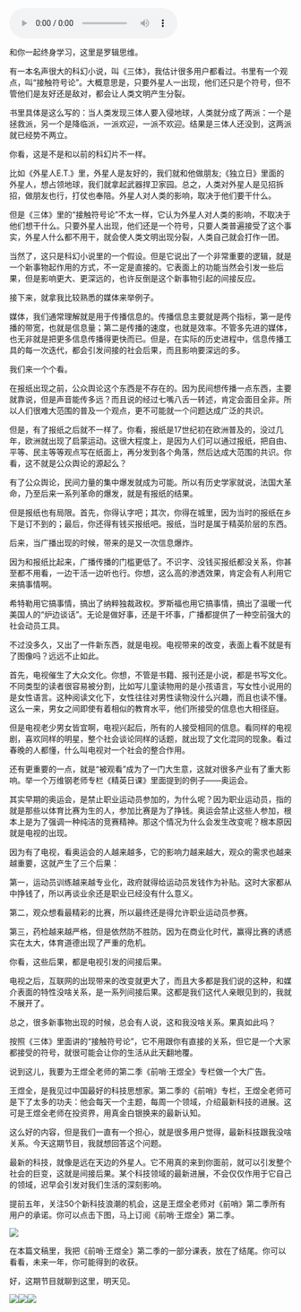 <audio src="http://igetoss.cdn.igetget.com/mp3/201708/02/201708022106446452945709.mp3" controls="controls">您的浏览器不支持 audio 标签。</audio><p>和你一起终身学习，这里是罗辑思维。</p><p>有一本名声很大的科幻小说，叫《三体》，我估计很多用户都看过。书里有一个观点，叫“接触符号论”。大概意思是，只要外星人一出现，他们还只是个符号，但不管他们是友好还是敌对，都会让人类文明产生分裂。</p><p>书里具体是这么写的：当人类发现三体人要入侵地球，人类就分成了两派：一个是拯救派，另一个是降临派，一派欢迎，一派不欢迎。结果是三体人还没到，这两派就已经势不两立。</p><p>你看，这是不是和以前的科幻片不一样。</p><p>比如《外星人E.T.》里，外星人是友好的，我们就和他做朋友;《独立日》里面的外星人，想占领地球，我们就拿起武器捍卫家园。总之，人类对外星人是见招拆招，做朋友也行，打仗也奉陪。外星人对人类的影响，取决于他们要干什么。</p><p>但是《三体》里的“接触符号论”不太一样，它认为外星人对人类的影响，不取决于他们想干什么。只要外星人出现，他们还是一个符号，只要人类普遍接受了这个事实，外星人什么都不用干，就会使人类文明出现分裂，人类自己就会打作一团。</p><p>当然了，这只是科幻小说里的一个假设。但是它说出了一个非常重要的逻辑，就是一个新事物起作用的方式，不一定是直接的。它表面上的功能当然会引发一些后果，但是影响更大、更深远的，也许反倒是这个新事物引起的间接反应。</p><p>接下来，就拿我比较熟悉的媒体来举例子。</p><p>媒体，我们通常理解就是用于传播信息的。传播信息主要就是两个指标，第一是传播的带宽，也就是信息量；第二是传播的速度，也就是效率。不管多先进的媒体，也无非就是把更多信息传播得更快而已。但是，在实际的历史进程中，信息传播工具的每一次迭代，都会引发间接的社会后果，而且影响要深远的多。</p><p>我们来一个个看。</p><p>在报纸出现之前，公众舆论这个东西是不存在的。因为民间想传播一点东西，主要就靠说，但是声音能传多远？而且说的经过七嘴八舌一转述，肯定会面目全非。所以人们很难大范围的普及一个观点，更不可能就一个问题达成广泛的共识。</p><p>但是，有了报纸之后就不一样了。你看，报纸是17世纪初在欧洲普及的，没过几年，欧洲就出现了启蒙运动。这很大程度上，是因为人们可以通过报纸，把自由、平等、民主等等观点写在纸面上，再分发到各个角落，然后达成大范围的共识。你看，这不就是公众舆论的源起么？</p><p>有了公众舆论，民间力量的集中爆发就成为可能。所以有历史学家就说，法国大革命，乃至后来一系列革命的爆发，就是有报纸的结果。</p><p>但是报纸也有局限。首先，你得认字吧；其次，你得在城里，因为当时的报纸在乡下是订不到的；最后，你还得有钱买报纸吧。报纸，当时是属于精英阶层的东西。</p><p>后来，当广播出现的时候，带来的是又一次信息爆炸。</p><p>因为和报纸比起来，广播传播的门槛更低了。不识字、没钱买报纸都没关系，你甚至都不用看，一边干活一边听也行。你想，这么高的渗透效果，肯定会有人利用它来搞事情啊。</p><p>希特勒用它搞事情，搞出了纳粹独裁政权。罗斯福也用它搞事情，搞出了温暖一代美国人的“炉边谈话”。无论是做好事，还是干坏事，广播都提供了一种空前强大的社会动员工具。</p><p>不过没多久，又出了一件新东西，就是电视。电视带来的改变，表面上看不就是有了图像吗？远远不止如此。</p><p>首先，电视催生了大众文化。你想，不管是书籍、报刊还是小说，都是书写文化。不同类型的读者很容易被分割，比如写儿童读物用的是小孩语言，写女性小说用的是女性语言。这种阅读文化下，女性往往对男性读物没什么兴趣，而且也读不懂。这么一来，男女之间即使有着相似的教育水平，他们所接受的信息也大相径庭。</p><p>但是电视老少男女皆宜啊，电视兴起后，所有的人接受相同的信息。看同样的电视剧，喜欢同样的明星，整个社会谈论同样的话题，就出现了文化混同的现象。看过春晚的人都懂，什么叫电视对一个社会的整合作用。</p><p>还有更重要的一点，就是“被观看”成为了一门大生意，这就对很多产业有了重大影响。举一个万维钢老师专栏《精英日课》里面提到的例子——奥运会。</p><p>其实早期的奥运会，是禁止职业运动员参加的，为什么呢？因为职业运动员，指的就是那些以体育比赛为生的人，参加比赛是为了挣钱。奥运会禁止这些人参加，根本上是为了强调一种纯洁的竞赛精神。那这个情况为什么会发生改变呢？根本原因就是电视的出现。</p><p>因为有了电视，看奥运会的人越来越多，它的影响力越来越大，观众的需求也越来越重要，这就产生了三个后果：</p><p>第一，运动员训练越来越专业化，政府就得给运动员发钱作为补贴。这时大家都从中挣钱了，所以再谈业余还是职业已经没有什么意义。</p><p>第二，观众想看最精彩的比赛，所以最终还是得允许职业运动员参赛。</p><p>第三，药检越来越严格，但是依然防不胜防。因为在商业化时代，赢得比赛的诱惑实在太大，体育道德出现了严重的危机。</p><p>你看，这些后果，都是电视引发的间接后果。</p><p>电视之后，互联网的出现带来的改变就更大了，而且大多都是我们说的这种，和媒介表面的特性没啥关系，是一系列间接后果。这都是我们这代人亲眼见到的，我就不展开了。</p><p>总之，很多新事物出现的时候，总会有人说，这和我没啥关系。果真如此吗？</p><p>按照《三体》里面讲的“接触符号论”，它不用跟你有直接的关系，但它是一个大家都接受的符号，就很可能会让你的生活从此天翻地覆。</p><p>说到这儿，我要为王煜全老师的第二季《前哨·王煜全》专栏做一个大广告。</p><p>王煜全，是我见过中国最好的科技思想家。第二季的《前哨》专栏，王煜全老师可是下了太多的功夫：他会每天一个主题，每周一个领域，介绍最新科技的进展。这可是王煜全老师在投资界，用真金白银换来的最新认知。</p><p>这么好的内容，但是我们一直有一个担心，就是很多用户觉得，最新科技跟我没啥关系。今天这期节目，我就想回答这个问题。</p><p>最新的科技，就像是远在天边的外星人。它不用真的来到你面前，就可以引发整个社会的巨变，这就是间接后果。某个科技领域的最新进展，不会仅仅作用于它自己的领域，迟早会引发对我们生活的深刻影响。</p><p>提前五年，关注50个新科技浪潮的机会，这是王煜全老师对《前哨》第二季所有用户的承诺。你可以点击下图，马上订阅《前哨·王煜全》第二季。</p><img src="https://piccdn.igetget.com/img/201708/04/201708040128229854191217.jpg" /><p>在本篇文稿里，我把《前哨·王煜全》第二季的一部分课表，放在了结尾。你可以看看，未来一年，你可能得到的收获。</p><p>好，这期节目就聊到这里，明天见。</p><img src="https://piccdn.igetget.com/img/201708/02/201708022117001564383590.jpg" /><img src="https://piccdn.igetget.com/img/201708/04/201708040128507474711305.jpg" /><img src="https://piccdn.igetget.com/img/201708/02/201708022139341529185103.jpg" />